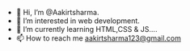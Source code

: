 - 👋 Hi, I’m @Aakirtsharma.
- 👀 I’m interested in web development.
- 🌱 I’m currently learning HTML,CSS & JS....
- 📫 How to reach me aakirtsharma123@gmail.com

<!---
Aakirtsharma/Aakirtsharma is a ✨ special ✨ repository because its `README.md` (this file) appears on your GitHub profile.
You can click the Preview link to take a look at your changes.
--->
